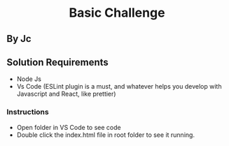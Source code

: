 <h1 align="center">
  Basic Challenge
</h1>
<h2>By Jc</h2>

## Solution Requirements
- Node Js
- Vs Code (ESLint plugin is a must, and whatever helps you develop with Javascript and React, like prettier)

### Instructions
- Open folder in VS Code to see code
- Double click the index.html file in root folder to see it running.